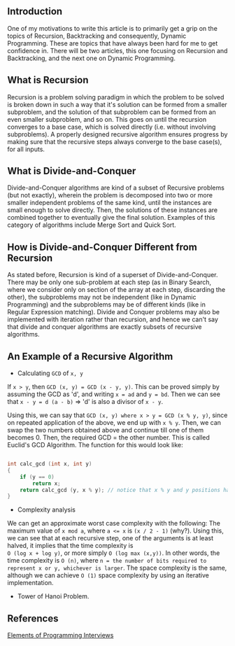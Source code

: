 <!-- ---
layout: post
title: "Recursion and Backtracking"
author: "Krithik Vaidya"
tags: [dsa, algorithms, recursion, backtracking]
image: A-Comprehensive-Guide-to-LiFi/1.jpeg
--- -->

## Introduction

One of my motivations to write this article is to primarily get a grip on the topics of Recursion, Backtracking and consequently, Dynamic Programming. These are topics that have always been hard for me to get confidence in. There will be two articles, this one focusing on Recursion and Backtracking, and the next one on Dynamic Programming.

## What is Recursion

Recursion is a problem solving paradigm in which the problem to be solved is broken down in such a way that it's solution can be formed from a smaller subproblem, and the solution of that subproblem can be formed from an even smaller subproblem, and so on. This goes on until the recursion converges to a base case, which is solved directly (i.e. without involving subproblems). A properly designed recursive algorithm ensures progress by making sure that the recursive steps always converge to the base case(s), for all inputs.

## What is Divide-and-Conquer

Divide-and-Conquer algorithms are kind of a subset of Recursive problems (but not exactly), wherein the problem is decomposed into two or more smaller independent problems of the same kind, until the instances are small enough to solve directly. Then, the solutions of these instances are combined together to eventually give the final solution. Examples of this category of algorithms include Merge Sort and Quick Sort.

## How is Divide-and-Conquer Different from Recursion

As stated before, Recursion is kind of a superset of Divide-and-Conquer. There may be only one sub-problem at each step (as in Binary Search, where we consider only on section of the array at each step, discarding the other), the subproblems may not be independent (like in Dynamic Programming) and the subproblems may be of different kinds (like in Regular Expression matching). Divide and Conquer problems may also be implemented with iteration rather than recursion, and hence we can't say that divide and conquer algorithms are exactly subsets of recursive algorithms.


## An Example of a Recursive Algorithm

- Calculating `GCD` of `x, y`

If `x > y`, then `GCD (x, y) = GCD (x - y, y)`. This can be proved simply by assuming the GCD as 'd', and writing `x = ad` and `y = bd`. Then we can see that `x - y = d (a - b)` => 'd' is also a divisor of `x - y`.

Using this, we can say that
`GCD (x, y) where x > y = GCD (x % y, y)`, since on repeated application of the above, we end up with `x % y`. Then, we can swap the two numbers obtained above and continue till one of them becomes 0. Then, the required GCD = the other number. This is called Euclid's GCD Algorithm. The function for this would look like:

```cpp

int calc_gcd (int x, int y)
{
    if (y == 0)
        return x;
    return calc_gcd (y, x % y); // notice that x % y and y positions have been swapped here.
}

```

- Complexity analysis

We can get an approximate worst case complexity with the following:
The maximum value of `x mod a`, where `a <= x` is `(x / 2 - 1)` (why?). Using this, we can see that at each recursive step, one of the arguments is at least halved, it implies that the time complexity is  
`O (log x + log y)`, or more simply `O (log max (x,y))`. In other words, the time complexity is `O (n)`, where `n = the number of bits required to represent x or y, whichever is larger`. The space complexity is the same, although we can achieve `O (1)` space complexity by using an iterative implementation.

- Tower of Hanoi Problem.



## References

[Elements of Programming Interviews](https://elementsofprogramminginterviews.com/)